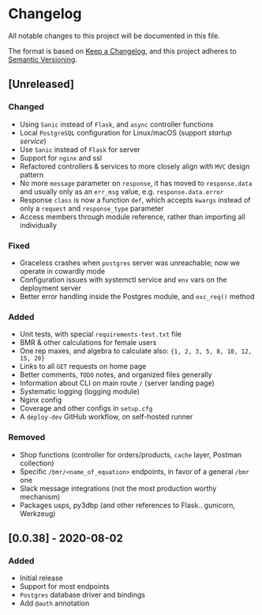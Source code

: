 # Changelog

All notable changes to this project will be documented in this file.

The format is based on [Keep a Changelog](https://keepachangelog.com/en/1.1.0/),
and this project adheres to [Semantic Versioning](https://semver.org/spec/v2.0.0.html).

## [Unreleased]

### Changed

- Using `Sanic` instead of `Flask`, and `async` controller functions
- Local `PostgreSQL` configuration for Linux/macOS (support _startup service_)
- Use `Sanic` instead of `Flask` for server
- Support for `nginx` and ssl
- Refactored controllers & services to more closely align with `MVC` design pattern
- No more `message` parameter on `response`, it has moved to `response.data` and
  usually only as an `err_msg` value, e.g. `response.data.error`
- Response `class` is now a function `def`, which accepts `kwargs` instead of only
  a `request` and `response_type` parameter
- Access members through module reference, rather than importing all individually

### Fixed

- Graceless crashes when `postgres` server was unreachable;
  now we operate in cowardly mode
- Configuration issues with systemctl service and `env` vars on the deployment server
- Better error handling inside the Postgres module, and `exc_req()` method

### Added

- Unit tests, with special `requirements-test.txt` file
- BMR & other calculations for female users
- One rep maxes, and algebra to calculate also: `{1, 2, 3, 5, 8, 10, 12, 15, 20}`
- Links to all `GET` requests on home page
- Better comments, `TODO` notes, and organized files generally
- Information about CLI on main route `/` (server landing page)
- Systematic logging (logging module)
- Nginx config
- Coverage and other configs in `setup.cfg`
- A `deploy-dev` GitHub workflow, on self-hosted runner

### Removed

- Shop functions (controller for orders/products, `cache` layer, Postman collection)
- Specific `/bmr/<name_of_equation>` endpoints, in favor of a general `/bmr` one
- Slack message integrations (not the most production worthy mechanism)
- Packages usps, py3dbp (and other references to Flask.. gunicorn, Werkzeug)

## [0.0.38] - 2020-08-02

### Added

- Initial release
- Support for most endpoints
- `Postgres` database driver and bindings
- Add `@auth` annotation
